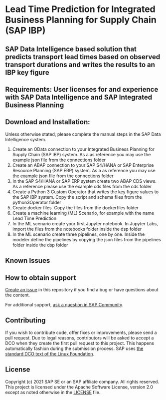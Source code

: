 # Lead Time Prediction for Integrated Business Planning for Supply Chain (SAP IBP)

## SAP Data Intelligence based solution that predicts transport lead times based on observed transport durations and writes the results to an IBP key figure

## Requirements: User licenses for and experience with SAP Data Intelligence and SAP Integrated Business Planning

## Download and Installation: 
Unless otherwise stated, please complete the manual steps in the SAP Data Intelligence system.
1. Create an OData connection to your Integrated Business Planning for Supply Chain (SAP IBP) system. As a as reference you may use the example json file from the connections folder
2. Create an ABAP connection to your SAP S4/HANA or SAP Enterprise Resource Planning (SAP ERP) system. As a as reference you may use the example json file from the connections folder
3. In the SAP S4/HANA or SAP ERP system create two ABAP CDS views. As a reference please use the example cds files from the cds folder
4. Create a Python 3 Custom Operator that writes the key figure values to the SAP IBP system. Copy the script and schema files from the python3Operator folder
5. Create docker files. Copy the files from the dockerfiles folder
6. Create a machine learning (ML) Scenario, for example with the name Lead Time Prediction
7. In the ML scenario create your first Jupyter notebook. In Jupyter Labs, import the files from the notebooks folder inside the dsp folder
8. In the ML scenario create three pipelines, one by one. Inside the modeler define the pipelines by copying the json files from the pipelines folder inside the dsp folder

## Known Issues

## How to obtain support
[Create an issue](https://github.com/SAP-samples/<repository-name>/issues) in this repository if you find a bug or have questions about the content.
 
For additional support, [ask a question in SAP Community](https://answers.sap.com/questions/ask.html).

## Contributing
If you wish to contribute code, offer fixes or improvements, please send a pull request. Due to legal reasons, contributors will be asked to accept a DCO when they create the first pull request to this project. This happens automatically fashion during the submission process. SAP uses [the standard DCO text of the Linux Foundation](https://developercertificate.org/).

## License
Copyright (c) 2021 SAP SE or an SAP affiliate company. All rights reserved. This project is licensed under the Apache Software License, version 2.0 except as noted otherwise in the [LICENSE](LICENSES/Apache-2.0.txt) file.
